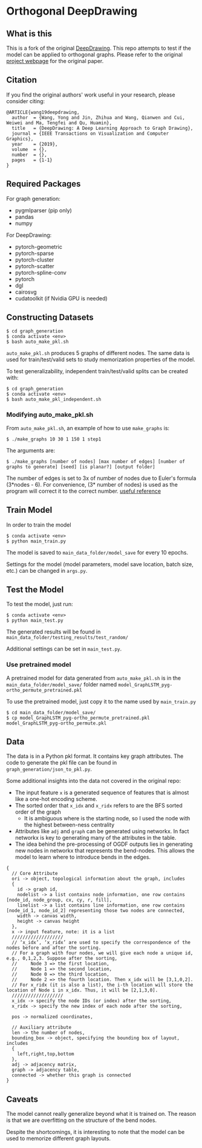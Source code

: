# Orthogonal DeepDrawing

## What is this

This is a fork of the original [DeepDrawing](https://github.com/jiayouwyhit/deepdrawing). This repo attempts to test if the model can be applied to orthogonal graphs. Please refer to the original [project webpage](http://yong-wang.org/proj/deepDrawing.html) for the original paper.

## Citation
If you find the original authors' work useful in your research, please consider citing:
```
@ARTICLE{wang19deepdrawing, 
  author  = {Wang, Yong and Jin, Zhihua and Wang, Qianwen and Cui, Weiwei and Ma, Tengfei and Qu, Huamin},
  title   = {DeepDrawing: A Deep Learning Approach to Graph Drawing},
  journal = {IEEE Transactions on Visualization and Computer Graphics},
  year    = {2019}, 
  volume  = {}, 
  number  = {}, 
  pages   = {1-1}
}
```

## Required Packages

For graph generation:

- pygmlparser (pip only)
- pandas
- numpy

For DeepDrawing:

- pytorch-geometric 
- pytorch-sparse
- pytorch-cluster
- pytorch-scatter
- pytorch-spline-conv
- pytorch
- dgl
- cairosvg
- cudatoolkit (if Nvidia GPU is needed)

## Constructing Datasets

```
$ cd graph_generation
$ conda activate <env>
$ bash auto_make_pkl.sh
```

`auto_make_pkl.sh` produces 5 graphs of different nodes. The same data is used for
train/test/valid sets to study memorization properties of the model.

To test generalizability, independent train/test/valid splits can be created with:

```
$ cd graph_generation
$ conda activate <env>
$ bash auto_make_pkl_independent.sh
```

### Modifying auto_make_pkl.sh

From `auto_make_pkl.sh`, an example of how to use `make_graphs` is:

```
$ ./make_graphs 10 30 1 150 1 step1
```

The arguments are:

```
$ ./make_graphs [number of nodes] [max number of edges] [number of graphs to generate] [seed] [is planar?] [output folder]
```

The number of edges is set to 3x of number of nodes due to Euler's formula (3\*nodes - 6). For convenience, (3\* number of nodes) is used as the program will correct it to the correct number. [useful reference](https://mathoverflow.net/questions/124116/maximum-number-of-edges-in-a-planar-graph)

## Train Model

In order to train the model

```
$ conda activate <env>
$ python main_train.py
```

The model is saved to `main_data_folder/model_save` for every 10 epochs.

Settings for the model (model parameters, model save location, batch size, etc.)
can be changed in `args.py`.

## Test the Model

To test the model, just run:

```
$ conda activate <env>
$ python main_test.py
```

The generated results will be found in `main_data_folder/testing_results/test_random/`

Additional settings can be set in `main_test.py`.

### Use pretrained model
A pretrained model for data generated from `auto_make_pkl.sh` is in the `main_data_folder/model_save/` folder named `model_GraphLSTM_pyg-ortho_permute_pretrained.pkl`

To use the pretrained model, just copy it to the name used by `main_train.py`

```
$ cd main_data_folder/model_save/
$ cp model_GraphLSTM_pyg-ortho_permute_pretrained.pkl model_GraphLSTM_pyg-ortho_permute.pkl
```

## Data
The data is in a Python pkl format. It contains key graph attributes. The code
to generate the pkl file can be found in `graph_generation/json_to_pkl.py`.

Some additional insights into the data not covered in the original repo:

- The input feature `x` is a generated sequence of features that is almost like a one-hot encoding scheme. 
- The sorted order that `x_idx` and `x_ridx` refers to are the BFS sorted order
  of the graph
    - It is ambiguous where is the starting node, so I used the node with the
      highest between-ness centrality
- Attributes like `adj` and `graph` can be generated using networkx. In fact
  networkx is key to generating many of the attributes in the table.
- The idea behind the pre-processing of OGDF outputs lies in generating new
  nodes in networkx that represents the bend-nodes. This allows the model to
  learn where to introduce bends in the edges.


```
{
  // Core Attribute
  ori -> object, topological information about the graph, includes
  {
    id -> graph id,
    nodelist -> a list contains node information, one row contains [node_id, node_group, cx, cy, r, fill],
    linelist -> a list contains line information, one row contains [node_id_1, node_id_2] representing those two nodes are connected,
    width -> canvas width,
    height -> canvas height
  },
  x -> input feature, note: it is a list
  /////////////////// 
  // ‘x_idx’, ‘x_ridx’ are used to specify the correspondence of the nodes before and after the sorting. 
  // For a graph with four nodes, we will give each node a unique id, e.g., 0,1,2,3. Suppose after the sorting, 
  //     Node 3 => the first location, 
  //     Node 1 => the second location,
  //     Node 0 => the third location,
  //     Node 2 => the fourth location. Then x_idx will be [3,1,0,2].
  // For x_ridx (it is also a list), the i-th location will store the location of Node i in x_idx. Thus, it will be [2,1,3,0]. 
  /////////////////// 
  x_idx -> specify the node IDs (or index) after the sorting,
  x_ridx -> specify the new index of each node after the sorting,
 
  pos -> normalized coordinates,

  // Auxiliary attribute
  len -> the number of nodes,
  bounding_box -> object, specifying the bounding box of layout, includes
  {
    left,right,top,bottom
  },
  adj -> adjacency matrix,
  graph -> adjacency table,
  connected -> whether this graph is connected
}
```

## Caveats

The model cannot really generalize beyond what it is trained on. The reason is that we are overfitting on the structure of the bend nodes. 

Despite the shortcomings, it is interesting to note that the model can be used to
memorize different graph layouts.
